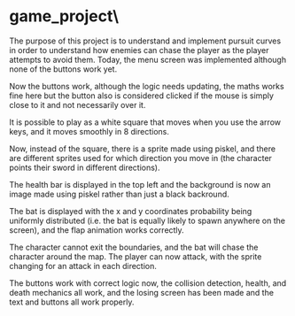 # game_project\
The purpose of this project is to understand and implement pursuit curves in order to understand how enemies can chase
the player as the player attempts to avoid them. Today, the menu screen was implemented although none of the buttons work yet.

Now the buttons work, although the logic needs updating, the maths works fine here but the button also is considered clicked if the mouse is simply close to it and not necessarily over it.

It is possible to play as a white square that moves when you use the arrow keys, and it moves smoothly in 8 directions.

Now, instead of the square, there is a sprite made using piskel, and there are different sprites used for which direction you move in (the character points their sword in different directions).

The health bar is displayed in the top left and the background is now an image made using piskel rather than just a black backround. 

The bat is displayed with the x and y coordinates probability being uniformly distributed (i.e. the bat is equally likely to spawn anywhere on the screen), and the flap animation works correctly.

The character cannot exit the boundaries, and the bat will chase the character around the map. The player can now attack, with the sprite changing for an attack in each direction.

The buttons work with correct logic now, the collision detection, health, and death mechanics all work, and the losing screen has been made and the text and buttons all work properly.